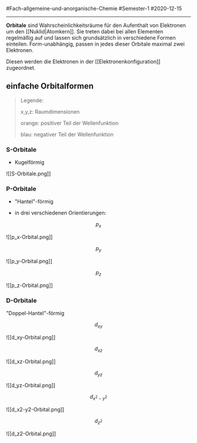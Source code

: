#Fach-allgemeine-und-anorganische-Chemie  #Semester-1 #2020-12-15

---

**Orbitale** sind Wahrscheinlichkeitsräume für den Aufenthalt von Elektronen um den [[Nuklid|Atomkern]]. Sie treten dabei bei allen Elementen regelmäßig auf und lassen sich grundsätzlich in verschiedene Formen einteilen. Form-unabhängig, passen in jedes dieser Orbitale maximal zwei Elektronen.

Diesen werden die Elektronen in der [[Elektronenkonfiguration]] zugeordnet.

## einfache Orbitalformen

>Legende:
>
> x,y,z: Raumdimensionen
> 
> orange: positiver Teil der Wellenfunktion
> 
> blau: negativer Teil der Wellenfunktion

### S-Orbitale

- Kugelförmig

![[S-Orbitale.png]]

### P-Orbitale

- "Hantel"-förmig

- in drei verschiedenen Orientierungen:

$$p_x$$

![[p_x-Orbital.png]]

$$p_y$$

![[p_y-Orbital.png]]

$$p_z$$

![[p_z-Orbital.png]]  

### D-Orbitale

"Doppel-Hantel"-förmig

$$d_{xy}$$

![[d_xy-Orbital.png]] 

$$d_{xz}$$

![[d_xz-Orbital.png]]  

$$d_{yz}$$

![[d_yz-Orbital.png]]  

$$d_{x^2-y^2}$$

![[d_x2-y2-Orbital.png]]  

$$d_{z^2}$$

![[d_z2-Orbital.png]]